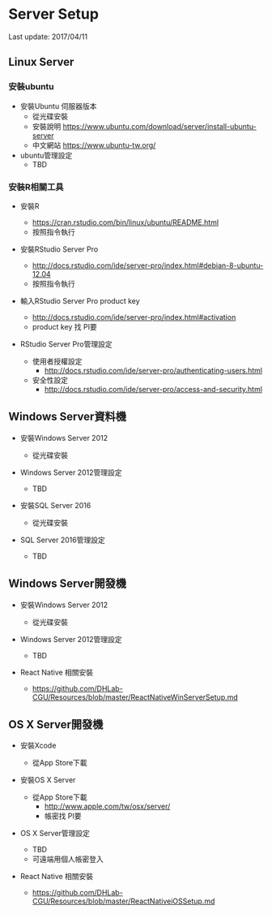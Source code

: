 # Server Setup
Last update: 2017/04/11

## Linux Server

### 安裝ubuntu

- 安裝Ubuntu 伺服器版本
  - 從光碟安裝
  - 安裝說明 https://www.ubuntu.com/download/server/install-ubuntu-server
  - 中文網站 https://www.ubuntu-tw.org/
- ubuntu管理設定
  - TBD

### 安裝R相關工具
- 安裝R
  - https://cran.rstudio.com/bin/linux/ubuntu/README.html
  - 按照指令執行

- 安裝RStudio Server Pro
  - http://docs.rstudio.com/ide/server-pro/index.html#debian-8-ubuntu-12.04
  - 按照指令執行

- 輸入RStudio Server Pro product key 
  - http://docs.rstudio.com/ide/server-pro/index.html#activation
  - product key 找 PI要

- RStudio Server Pro管理設定
  - 使用者授權設定
    - http://docs.rstudio.com/ide/server-pro/authenticating-users.html
  - 安全性設定
    - http://docs.rstudio.com/ide/server-pro/access-and-security.html




## Windows Server資料機

- 安裝Windows Server 2012
  - 從光碟安裝

- Windows Server 2012管理設定
  - TBD

- 安裝SQL Server 2016
  - 從光碟安裝

- SQL Server 2016管理設定
  - TBD

## Windows Server開發機

- 安裝Windows Server 2012
  - 從光碟安裝

- Windows Server 2012管理設定
  - TBD

- React Native 相關安裝
  - https://github.com/DHLab-CGU/Resources/blob/master/ReactNativeWinServerSetup.md


## OS X Server開發機

- 安裝Xcode
  - 從App Store下載

- 安裝OS X Server
  - 從App Store下載
    - http://www.apple.com/tw/osx/server/
    - 帳密找 PI要

- OS X Server管理設定
  - TBD
  - 可遠端用個人帳密登入

- React Native 相關安裝
  - https://github.com/DHLab-CGU/Resources/blob/master/ReactNativeiOSSetup.md


